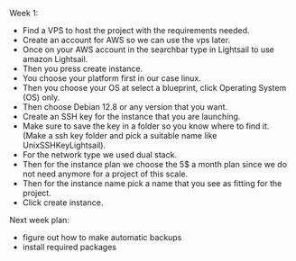 Week 1: 
- Find a VPS to host the project with the requirements needed.
- Create an account for AWS so we can use the vps later.
- Once on your AWS account in the searchbar type in Lightsail to use amazon Lightsail.
- Then you press create instance.
- You choose your platform first in our case linux.
- Then you choose your OS at select a blueprint, click Operating System (OS) only.
- Then choose Debian 12.8 or any version that you want.
- Create an SSH key for the instance that you are launching.
- Make sure to save the key in a folder so you know where to find it. (Make a ssh key folder and pick a suitable name like UnixSSHKeyLightsail).
- For the network type we used dual stack.
- Then for the instance plan we choose the 5$ a month plan since we do not need anymore for a project of this scale.
- Then for the instance name pick a name that you see as fitting for the project.
- Click create instance.

Next week plan: 
- figure out how to make automatic backups 
- install required packages
